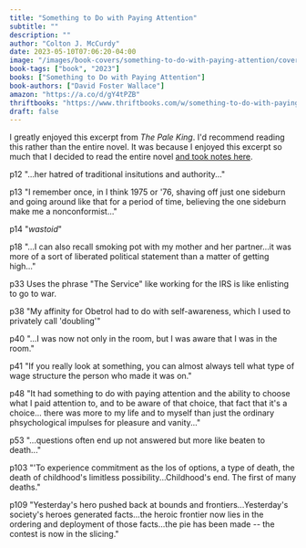 ```yaml
---
title: "Something to Do with Paying Attention"
subtitle: ""
description: ""
author: "Colton J. McCurdy"
date: 2023-05-10T07:06:20-04:00
image: "/images/book-covers/something-to-do-with-paying-attention/cover.jpg"
book-tags: ["book", "2023"]
books: ["Something to Do with Paying Attention"]
book-authors: ["David Foster Wallace"]
amazon: "https://a.co/d/gY4tPZB"
thriftbooks: "https://www.thriftbooks.com/w/something-to-do-with-paying-attention_david-foster-wallace/31755074/#edition=60889774&idiq=47652979"
draft: false
---
```


I greatly enjoyed this excerpt from _The Pale King_. I'd recommend reading this
rather than the entire novel. It was because I enjoyed this excerpt so much that
I decided to read the entire novel [and took notes here](./pale-king.md).

p12 "...her hatred of traditional insitutions and authority..."

p13 "I remember once, in I think 1975 or '76, shaving off just one sideburn and going
around like that for a period of time, believing the one sideburn make me a
nonconformist..."

p14 "_wastoid_"

p18 "...I can also recall smoking pot with my mother and her partner...it was more
of a sort of liberated political statement than a matter of getting high..."

p33 Uses the phrase "The Service" like working for the IRS is like enlisting to
go to war.

p38 "My affinity for Obetrol had to do with self-awareness, which I used to privately
call 'doubling'"

p40 "...I was now not only in the room, but I was aware that I was in the room."

p41 "If you really look at something, you can almost always tell what type of wage
structure the person who made it was on."

p48 "It had something to do with paying attention and the ability to choose what
I paid attention to, and to be aware of that choice, that fact that it's a choice...
there was more to my life and to myself than just the ordinary phsychological impulses
for pleasure and vanity..."

p53 "...questions often end up not answered but more like beaten to death..."

p103 "'To experience commitment as the los of options, a type of death, the death
of childhood's limitless possibility...Childhood's end. The first of many deaths."

p109 "Yesterday's hero pushed back at bounds and frontiers...Yesterday's society's
heroes generated facts...the heroic frontier now lies in the ordering and deployment
of those facts...the pie has been made -- the contest is now in the slicing."
